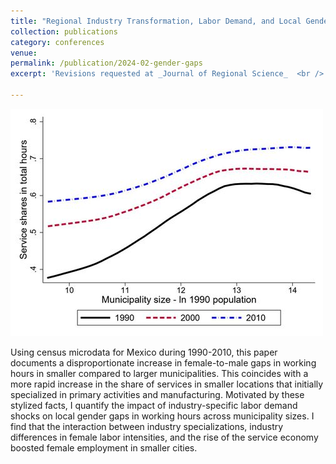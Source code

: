 ```yaml
---
title: "Regional Industry Transformation, Labor Demand, and Local Gender Gaps"
collection: publications
category: conferences
venue: 
permalink: /publication/2024-02-gender-gaps
excerpt: 'Revisions requested at _Journal of Regional Science_  <br /> Studies the impact of industry-specific labor demand shocks on local gender gaps across urban size using Mexican census data between 1990-2010.'

---
```

![paper logo](/images/gender-gaps.jpg)

Using census microdata for Mexico during 1990-2010, this paper documents a disproportionate increase in female-to-male gaps in working hours in smaller compared to larger municipalities. This coincides with a more rapid increase in the share of services in smaller locations that initially specialized in primary activities and manufacturing. Motivated by these stylized facts, I quantify the impact of industry-specific labor demand shocks on local gender gaps in working hours across municipality sizes. I find that the interaction between industry specializations, industry differences in female labor intensities, and the rise of the service economy boosted female employment in smaller cities.
